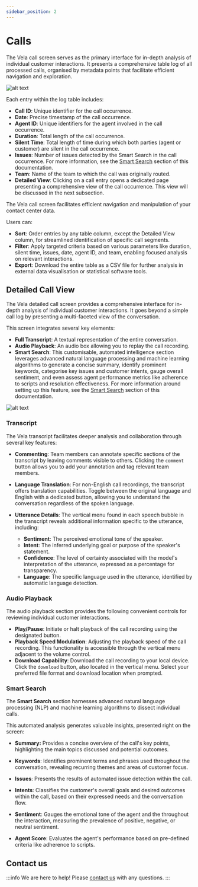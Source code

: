 ```yaml
---
sidebar_position: 2
---
```


# Calls

The Vela call screen serves as the primary interface for in-depth analysis of individual customer interactions. It presents a comprehensive table log of all processed calls, organised by metadata points that facilitate efficient navigation and exploration.

![alt text](image.png)

Each entry within the log table includes: 
- **Call ID**: Unique identifier for the call occurrence. 
- **Date**: Precise timestamp of the call occurrence. 
- **Agent ID**: Unique identifiers for the agent involved in the call occurrence. 
- **Duration**: Total length of the call occurrence. 
- **Silent Time**: Total length of time during which both parties (agent or customer) are silent in the call occurrence. 
- **Issues**: Number of issues detected by the Smart Search in the call occurrence. For more information, see the [Smart Search](/docs/Smart%20Search) section of this documentation. 
- **Team**: Name of the team to which the call was originally routed.
- **Detailed View**: Clicking on a call entry opens a dedicated page presenting a comprehensive view of the call occurrence. This view will be discussed in the next subsection.

The Vela call screen facilitates efficient navigation and manipulation of your contact center data. 

Users can:  
- **Sort**: Order entries by any table column, except the Detailed View column, for streamlined identification of specific call segments. 
- **Filter**: Apply targeted criteria based on various parameters like duration, silent time, issues, date, agent ID, and team, enabling focused analysis on relevant interactions. 
- **Export**: Download the entire table as a CSV file for further analysis in external data visualisation or statistical software tools. 


## Detailed Call View 

The Vela detailed call screen provides a comprehensive interface for in-depth analysis of individual customer interactions. It goes beyond a simple call log by presenting a multi-faceted view of the conversation. 

This screen integrates several key elements: 
- **Full Transcript**: A textual representation of the entire conversation. 
- **Audio Playback**: An audio box allowing you to replay the call recording. 
- **Smart Search**: This customisable, automated intelligence section leverages advanced natural language processing and machine learning algorithms to generate a concise summary, identify prominent keywords, categorise key issues and customer intents, gauge overall sentiment, and even assess agent performance metrics like adherence to scripts and resolution effectiveness. For more information around setting up this feature, see the [Smart Search](/docs/Smart%20Search) section of this documentation.

![alt text](image-1.png)

### Transcript 

The Vela transcript facilitates deeper analysis and collaboration through several key features:

- **Commenting**: Team members can annotate specific sections of the transcript by leaving comments visible to others. Clicking the `comment` button allows you to add your annotation and tag relevant team members.  
- **Language Translation**: For non-English call recordings, the transcript offers translation capabilities. Toggle between the original language and English with a dedicated button, allowing you to understand the conversation regardless of the spoken language. 
- **Utterance Details**: The vertical menu found in each speech bubble in the transcript reveals additional information specific to the utterance, including: 

    - **Sentiment**: The perceived emotional tone of the speaker. 
    - **Intent**: The inferred underlying goal or purpose of the speaker's statement. 
    - **Confidence**: The level of certainty associated with the model's interpretation of the utterance, expressed as a percentage for transparency. 
    - **Language**: The specific language used in the utterance, identified by automatic language detection.


### Audio Playback 

The audio playback section provides the following convenient controls for reviewing individual customer interactions.

- **Play/Pause**: Initiate or halt playback of the call recording using the designated button. 
- **Playback Speed Modulation**: Adjusting the playback speed of the call recording. This functionality is accessible through the vertical menu adjacent to the volume control. 
- **Download Capability**: Download the call recording to your local device. Click the `download` button, also located in the vertical menu. Select your preferred file format and download location when prompted.

### Smart Search 

The **Smart Search** section harnesses advanced natural language processing (NLP) and machine learning algorithms to dissect individual calls.


This automated analysis generates valuable insights, presented right on the screen: 
- **Summary:** Provides a concise overview of the call's key points, highlighting the main topics discussed and potential outcomes. 
- **Keywords**: Identifies prominent terms and phrases used throughout the conversation, revealing recurring themes and areas of customer focus.  
- **Issues**: Presents the results of automated issue detection within the call.

- **Intents**: Classifies the customer's overall goals and desired outcomes within the call, based on their expressed needs and the conversation flow. 

- **Sentiment**: Gauges the emotional tone of the agent and the throughout the interaction, measuring the prevalence of positive, negative, or neutral sentiment. 
- **Agent Score**: Evaluates the agent's performance based on pre-defined criteria like adherence to scripts.

## Contact us

:::info
We are here to help! Please [contact us](mailto:support@botlhale.ai) with any questions.
:::